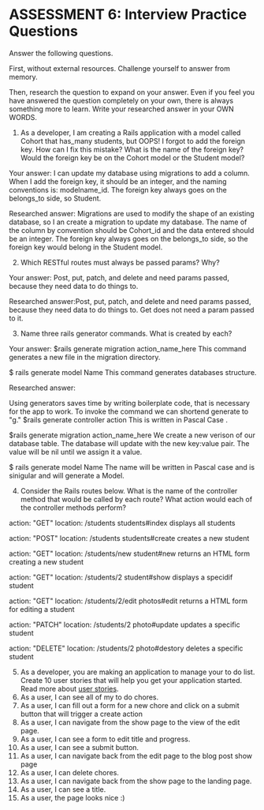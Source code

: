 # ASSESSMENT 6: Interview Practice Questions

Answer the following questions.

First, without external resources. Challenge yourself to answer from memory.

Then, research the question to expand on your answer. Even if you feel you have answered the question completely on your own, there is always something more to learn. Write your researched answer in your OWN WORDS.

1. As a developer, I am creating a Rails application with a model called Cohort that has_many students, but OOPS! I forgot to add the foreign key. How can I fix this mistake? What is the name of the foreign key? Would the foreign key be on the Cohort model or the Student model?

Your answer: 
I can update my database using migrations to add a column. When I add the foreign key, it should be an integer, and the naming conventions is: modelname_id. The foreign key always goes on the belongs_to side, so Student. 

Researched answer: Migrations are used to modify the shape of an existing database, so I an create a migration to update my database. The name of the column by convention should be Cohort_id and the data entered should be an integer. The foreign key always goes on the belongs_to side, so the foreign key would belong in the Student model. 

2. Which RESTful routes must always be passed params? Why?

Your answer: Post, put, patch, and delete and need params passed, because they need data to do things to. 

Researched answer:Post, put, patch, and delete and need params passed, because they need data to do things to. Get does not need a param passed to it. 

3. Name three rails generator commands. What is created by each?

Your answer:
$rails generate migration action_name_here
This command generates a new file in the migration directory.

$ rails generate model Name
This command generates databases structure. 

Researched answer:

Using generators saves time by writing boilerplate code, that is necessary for the app to work. To invoke the command we can shortend generate to "g."
$rails generate controller action
This is written in Pascal Case .

$rails generate migration action_name_here
We create a new verison of our database table. The database will update with the new key:value pair. The value will be nil until we assign it a value.

$ rails generate model Name
The name will be written in Pascal case and is sinigular and will generate a Model. 

4. Consider the Rails routes below. What is the name of the controller method that would be called by each route? What action would each of the controller methods perform?

action: "GET" location: /students students#index displays all students

action: "POST" location: /students students#create creates a new student

action: "GET" location: /students/new student#new returns an HTML form creating a new student

action: "GET" location: /students/2 student#show displays a specidif student

action: "GET" location: /students/2/edit photos#edit returns a HTML form for editing a student 

action: "PATCH" location: /students/2 photo#update updates a specific student

action: "DELETE" location: /students/2 photo#destory deletes a specific student 

5. As a developer, you are making an application to manage your to do list. Create 10 user stories that will help you get your application started. Read more about [user stories](https://www.atlassian.com/agile/project-management/user-stories).
1. As a user, I can see all of my to do chores. 
2. As a user, I can fill out a form for a new chore and click on a submit button that will trigger a create action
3. As a user, I can navigate from the show page to the view of the edit page.
4. As a user, I can see a form to edit title and progress.
5. As a user, I can see a submit button.
6. As a user, I can navigate back from the edit page to the blog post show page
7. As a user, I can delete chores.
8. As a user, I can navigate back from the show page to the landing page.
9. As a user, I can see a title. 
10. As a user, the page looks nice :) 